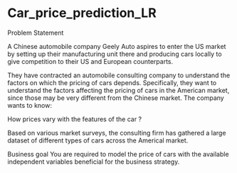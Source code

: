 # Car_price_prediction_LR

Problem Statement

A Chinese automobile company Geely Auto aspires to enter the US market by setting up their manufacturing unit there and producing cars locally to give competition to their US and European counterparts.

They have contracted an automobile consulting company to understand the factors on which the pricing of cars depends. Specifically, they want to understand the factors affecting the pricing of cars in the American market, since those may be very different from the Chinese market. The company wants to know:

How prices vary with the features of the car ?

Based on various market surveys, the consulting firm has gathered a large dataset of different types of cars across the Americal market.

Business goal
You are required to model the price of cars with the available independent variables beneficial for the business strategy.
